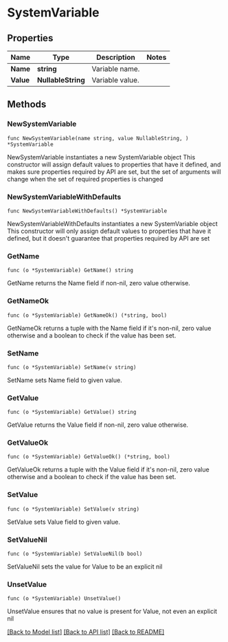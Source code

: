 # SystemVariable

## Properties

Name | Type | Description | Notes
------------ | ------------- | ------------- | -------------
**Name** | **string** | Variable name. | 
**Value** | **NullableString** | Variable value. | 

## Methods

### NewSystemVariable

`func NewSystemVariable(name string, value NullableString, ) *SystemVariable`

NewSystemVariable instantiates a new SystemVariable object
This constructor will assign default values to properties that have it defined,
and makes sure properties required by API are set, but the set of arguments
will change when the set of required properties is changed

### NewSystemVariableWithDefaults

`func NewSystemVariableWithDefaults() *SystemVariable`

NewSystemVariableWithDefaults instantiates a new SystemVariable object
This constructor will only assign default values to properties that have it defined,
but it doesn't guarantee that properties required by API are set

### GetName

`func (o *SystemVariable) GetName() string`

GetName returns the Name field if non-nil, zero value otherwise.

### GetNameOk

`func (o *SystemVariable) GetNameOk() (*string, bool)`

GetNameOk returns a tuple with the Name field if it's non-nil, zero value otherwise
and a boolean to check if the value has been set.

### SetName

`func (o *SystemVariable) SetName(v string)`

SetName sets Name field to given value.


### GetValue

`func (o *SystemVariable) GetValue() string`

GetValue returns the Value field if non-nil, zero value otherwise.

### GetValueOk

`func (o *SystemVariable) GetValueOk() (*string, bool)`

GetValueOk returns a tuple with the Value field if it's non-nil, zero value otherwise
and a boolean to check if the value has been set.

### SetValue

`func (o *SystemVariable) SetValue(v string)`

SetValue sets Value field to given value.


### SetValueNil

`func (o *SystemVariable) SetValueNil(b bool)`

 SetValueNil sets the value for Value to be an explicit nil

### UnsetValue
`func (o *SystemVariable) UnsetValue()`

UnsetValue ensures that no value is present for Value, not even an explicit nil

[[Back to Model list]](../README.md#documentation-for-models) [[Back to API list]](../README.md#documentation-for-api-endpoints) [[Back to README]](../README.md)



